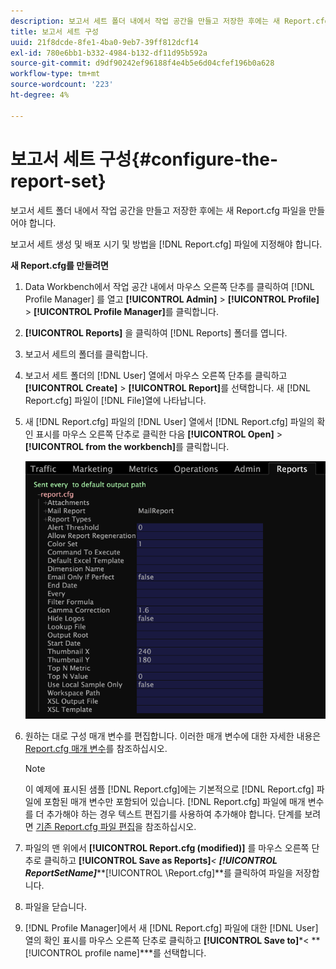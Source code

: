 ```yaml
---
description: 보고서 세트 폴더 내에서 작업 공간을 만들고 저장한 후에는 새 Report.cfg 파일을 만들어야 합니다.
title: 보고서 세트 구성
uuid: 21f8dcde-8fe1-4ba0-9eb7-39ff812dcf14
exl-id: 780e6bb1-b332-4984-b132-df11d95b592a
source-git-commit: d9df90242ef96188f4e4b5e6d04cfef196b0a628
workflow-type: tm+mt
source-wordcount: '223'
ht-degree: 4%

---
```


# 보고서 세트 구성{#configure-the-report-set}

보고서 세트 폴더 내에서 작업 공간을 만들고 저장한 후에는 새 Report.cfg 파일을 만들어야 합니다.

보고서 세트 생성 및 배포 시기 및 방법을 [!DNL Report.cfg] 파일에 지정해야 합니다.

**새 Report.cfg를 만들려면**

1. Data Workbench에서 작업 공간 내에서 마우스 오른쪽 단추를 클릭하여 [!DNL Profile Manager] 를 열고 **[!UICONTROL Admin]** > **[!UICONTROL Profile]** > **[!UICONTROL Profile Manager]**&#x200B;를 클릭합니다.
1. **[!UICONTROL Reports]** 을 클릭하여 [!DNL Reports] 폴더를 엽니다.
1. 보고서 세트의 폴더를 클릭합니다.
1. 보고서 세트 폴더의 [!DNL User] 열에서 마우스 오른쪽 단추를 클릭하고 **[!UICONTROL Create]** > **[!UICONTROL Report]**&#x200B;를 선택합니다. 새 [!DNL Report.cfg] 파일이 [!DNL File]열에 나타납니다.
1. 새 [!DNL Report.cfg] 파일의 [!DNL User] 열에서 [!DNL Report.cfg] 파일의 확인 표시를 마우스 오른쪽 단추로 클릭한 다음 **[!UICONTROL Open]** > **[!UICONTROL from the workbench]**&#x200B;를 클릭합니다.

   ![단계 정보](assets/cfg_reportcfg.png)

1. 원하는 대로 구성 매개 변수를 편집합니다. 이러한 매개 변수에 대한 자세한 내용은 [Report.cfg 매개 변수](../../../../../home/c-rpt-oview/c-rpt-param-ref/c-rpt-param.md#concept-838e59d72d3f4cb29ee15f5c7eb0ceff)를 참조하십시오.

   >[!NOTE]
   >
   >이 예제에 표시된 샘플 [!DNL Report.cfg]에는 기본적으로 [!DNL Report.cfg] 파일에 포함된 매개 변수만 포함되어 있습니다. [!DNL Report.cfg] 파일에 매개 변수를 더 추가해야 하는 경우 텍스트 편집기를 사용하여 추가해야 합니다. 단계를 보려면 [기존 Report.cfg 파일 편집](../../../../../home/c-rpt-oview/c-work-rpt-sets/c-edit-ex-rpt-files/c-edit-ex-rpt-files.md#concept-96fd57159f454defa09bd18655a12887)을 참조하십시오.

1. 파일의 맨 위에서 **[!UICONTROL Report.cfg (modified)]** 를 마우스 오른쪽 단추로 클릭하고 **[!UICONTROL Save as Reports\]***&lt; **[!UICONTROL ReportSetName]*****[!UICONTROL \Report.cfg]**를 클릭하여 파일을 저장합니다.
1. 파일을 닫습니다.
1. [!DNL Profile Manager]에서 새 [!DNL Report.cfg] 파일에 대한 [!DNL User] 열의 확인 표시를 마우스 오른쪽 단추로 클릭하고 **[!UICONTROL Save to]***&lt; **[!UICONTROL profile name]***를 선택합니다.
